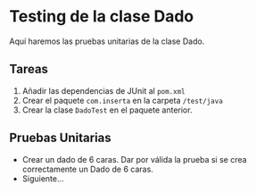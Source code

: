 # Testing de la clase Dado

Aquí haremos las pruebas unitarias de la clase Dado.

## Tareas

1. Añadir las dependencias de JUnit al ``pom.xml``
2. Crear el paquete `com.inserta` en la carpeta `/test/java`
3. Crear la clase ``DadoTest`` en el paquete anterior.


## Pruebas Unitarias

- Crear un dado de 6 caras. Dar por válida la prueba si se crea correctamente un Dado de 6 caras.
- Siguiente...
